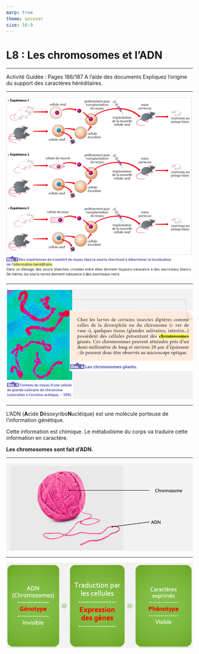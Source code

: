 ```yaml
---
marp: true
theme: uncover
size: 16:9
---
```

<!-- paginate: true -->

# L8 : Les chromosomes et l’ADN

---

Activité Guidée : Pages 186/187
A l’aide des documents Expliquez l’origine du support des caractères héréditaires.  

---

![bg fit](/Ressources/Photos/L81.png)

---

![bg fit](/Ressources/Photos/L82.png) 

---

L’ADN (**A**cide **D**ésoxyribo**N**ucléïque) est une molécule porteuse de l’information génétique. 

Cette information est chimique. Le métabolisme du corps va traduire cette information en caractère. 

**Les chromosomes sont fait d’ADN.**

---

![bg fit](/Ressources/Photos/L83.png)

---

![bg fit](/Ressources/Photos/L84.png)

